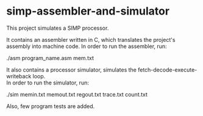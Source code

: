 # simp-assembler-and-simulator
This project simulates a SIMP processor. 

It contains an assembler written in C, which translates the project's assembly into machine code. 
In order to run the assembler, run:

./asm program_name.asm mem.txt

It also contains a processor simulator, simulates the fetch-decode-execute-writeback loop.  
In order to run the simulator, run:

./sim memin.txt memout.txt regout.txt trace.txt count.txt

Also, few program tests are added.
